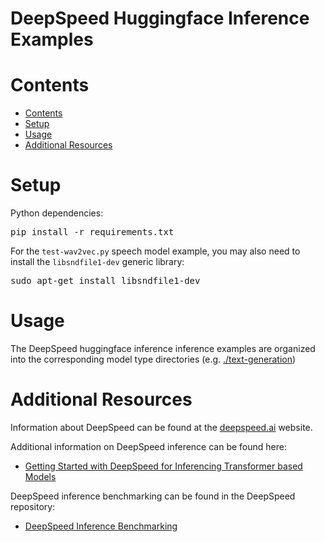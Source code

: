 
# DeepSpeed Huggingface Inference Examples

# Contents
   * [Contents](#contents)
   * [Setup](#setup)
   * [Usage](#usage)
   * [Additional Resources](#additional-resources)

# Setup
Python dependencies:
<pre>
pip install -r requirements.txt
</pre>

For the `test-wav2vec.py` speech model example, you may also need to install the `libsndfile1-dev` generic library:
<pre>
sudo apt-get install libsndfile1-dev
</pre>

# Usage
The DeepSpeed huggingface inference inference examples are organized into the corresponding model type directories (e.g. [./text-generation](./text-generation))

# Additional Resources
Information about DeepSpeed can be found at the [deepspeed.ai](https://www.deepspeed.ai) website.

Additional information on DeepSpeed inference can be found here:
* [Getting Started with DeepSpeed for Inferencing Transformer based Models](https://www.deepspeed.ai/tutorials/inference-tutorial/)

DeepSpeed inference benchmarking can be found in the DeepSpeed repository:
* [DeepSpeed Inference Benchmarking](https://github.com/microsoft/DeepSpeed/tree/master/benchmarks/inference)
